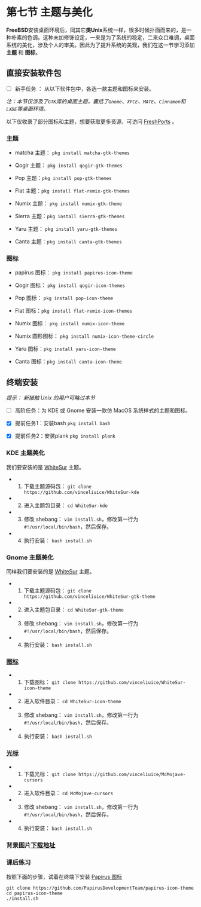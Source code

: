 # 第七节 主题与美化

**FreeBSD**安装桌面环境后，同其它**类Unix**系统一样，很多时候扑面而来的，是一种朴素的色调。这种未加修饰设定，一来是为了系统的稳定，二来众口难调，桌面系统的美化，涉及个人的审美。因此为了提升系统的美观，我们在这一节学习添加 **主题** 和 **图标**。

## 直接安装软件包

- [ ] 新手任务 ： 从以下软件包中，各选一款主题和图标来安装。

*注：本节仅涉及了`GTK`库的桌面主题，囊括了`Gnome`、`XFCE`、`MATE`、`Cinnamon`和`LXDE`等桌面环境。* 

以下仅收录了部分图标和主题，想要获取更多资源，可访问 [FreshPorts](https://www.freshports.org) 。


### 主题

- matcha 主题： `pkg install matcha-gtk-themes`

- Qogir 主题： `pkg install qogir-gtk-themes`

- Pop 主题：`pkg install pop-gtk-themes`

- Flat 主题：`pkg install flat-remix-gtk-themes`

- Numix 主题： `pkg install numix-gtk-theme`

- Sierra 主题：`pkg install sierra-gtk-themes`

- Yaru 主题： `pkg install yaru-gtk-themes`

- Canta 主题：`pkg install canta-gtk-themes`


### 图标

- papirus 图标： `pkg install papirus-icon-theme`

- Qogir 图标： `pkg install qogir-icon-themes`

- Pop 图标： `pkg install pop-icon-theme`

- Flat 图标：`pkg install flat-remix-icon-themes`

- Numix 图标： `pkg install numix-icon-theme`

- Numix 圆形图标： `pkg install numix-icon-theme-circle`

- Yaru 图标：`pkg install yaru-icon-theme`

- Canta 图标：`pkg install canta-icon-theme`

## 终端安装

*提示： 新接触 Unix 的用户可略过本节*

- [ ] 高阶任务：为 KDE 或 Gnome 安装一款仿 MacOS 系统样式的主题和图标。

- [x] 提前任务1：安装bash `pkg install bash` 

- [x] 提前任务2：安装plank `pkg install plank`

### KDE 主题美化

我们要安装的是 [WhiteSur](https://www.pling.com/p/1398840/) 主题。

- 1. 下载主题源码包： `git clone https://github.com/vinceliuice/WhiteSur-kde`

- 2. 进入主题包目录： `cd WhiteSur-kde`

- 3. 修改 shebang： `vim install.sh`，修改第一行为 `#!/usr/local/bin/bash`，然后保存。

- 4. 执行安装： `bash install.sh`

### Gnome 主题美化

同样我们要安装的是 [WhiteSur](https://www.pling.com/p/1403328/) 主题。

- 1. 下载主题源码包： `git clone https://github.com/vinceliuice/WhiteSur-gtk-theme`

- 2. 进入主题包目录： `cd WhiteSur-gtk-theme`

- 3. 修改 shebang： `vim install.sh`，修改第一行为 `#!/usr/local/bin/bash`，然后保存。

- 4. 执行安装： `bash install.sh`


### [图标](https://www.pling.com/p/1405756/)

- 1. 下载图标： `git clone https://github.com/vinceliuice/WhiteSur-icon-theme`

- 2. 进入软件目录： `cd WhiteSur-icon-theme`

- 3. 修改 shebang： `vim install.sh`，修改第一行为 `#!/usr/local/bin/bash`，然后保存。

- 4. 执行安装： `bash install.sh`

### [光标](https://www.pling.com/p/1355701/)

- 1. 下载光标： `git clone https://github.com/vinceliuice/McMojave-cursors`

- 2. 进入软件目录： `cd McMojave-cursors`

- 3. 修改 shebang： `vim install.sh`，修改第一行为 `#!/usr/local/bin/bash`，然后保存。

- 4. 执行安装： `bash install.sh`

### 背景图片[下载地址](https://github.com/vinceliuice/WhiteSur-kde/tree/master/wallpaper)


### 课后练习

按照下面的步骤，试着在终端下安装 [Papirus 图标](https://www.gnome-look.org/p/1166289/)

```
git clone https://github.com/PapirusDevelopmentTeam/papirus-icon-theme
cd papirus-icon-theme
./install.sh
```

